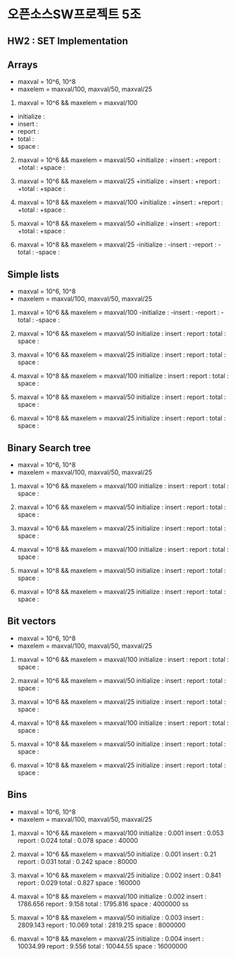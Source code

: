 # 오픈소스SW프로젝트 5조

## HW2 : SET Implementation

## Arrays
 * maxval = 10^6, 10^8
 * maxelem = maxval/100, maxval/50, maxval/25

 1. maxval = 10^6 && maxelem = maxval/100
 + initialize :
 + insert :
 + report :
 + total :
 + space :

2. maxval = 10^6 && maxelem = maxval/50
    +initialize :
    +insert :
    +report :
    +total :
    +space :

3. maxval = 10^6 && maxelem = maxval/25
    +initialize :
    +insert :
    +report :
    +total :
    +space :

4. maxval = 10^8 && maxelem = maxval/100
    +initialize :
    +insert :
    +report :
    +total :
    +space :

5. maxval = 10^8 && maxelem = maxval/50
    +initialize :
    +insert :
    +report :
    +total :
    +space :

6. maxval = 10^8 && maxelem = maxval/25
    -initialize :
    -insert :
    -report :
    -total :
    -space :

## Simple lists
 * maxval = 10^6, 10^8
 * maxelem = maxval/100, maxval/50, maxval/25

 1. maxval = 10^6 && maxelem = maxval/100
    -initialize :
    -insert :
    -report :
    -total :
    -space :

2. maxval = 10^6 && maxelem = maxval/50
    initialize :
    insert :
    report :
    total :
    space :

3. maxval = 10^6 && maxelem = maxval/25
    initialize :
    insert :
    report :
    total :
    space :

4. maxval = 10^8 && maxelem = maxval/100
    initialize :
    insert :
    report :
    total :
    space :

5. maxval = 10^8 && maxelem = maxval/50
    initialize :
    insert :
    report :
    total :
    space :

6. maxval = 10^8 && maxelem = maxval/25
    initialize :
    insert :
    report :
    total :
    space :

## Binary Search tree
 * maxval = 10^6, 10^8
 * maxelem = maxval/100, maxval/50, maxval/25

 1. maxval = 10^6 && maxelem = maxval/100
    initialize :
    insert :
    report :
    total :
    space :

2. maxval = 10^6 && maxelem = maxval/50
    initialize :
    insert :
    report :
    total :
    space :

3. maxval = 10^6 && maxelem = maxval/25
    initialize :
    insert :
    report :
    total :
    space :

4. maxval = 10^8 && maxelem = maxval/100
    initialize :
    insert :
    report :
    total :
    space :

5. maxval = 10^8 && maxelem = maxval/50
    initialize :
    insert :
    report :
    total :
    space :

6. maxval = 10^8 && maxelem = maxval/25
    initialize :
    insert :
    report :
    total :
    space :

## Bit vectors
 * maxval = 10^6, 10^8
 * maxelem = maxval/100, maxval/50, maxval/25

 1. maxval = 10^6 && maxelem = maxval/100
    initialize :
    insert :
    report :
    total :
    space :

2. maxval = 10^6 && maxelem = maxval/50
    initialize :
    insert :
    report :
    total :
    space :

3. maxval = 10^6 && maxelem = maxval/25
    initialize :
    insert :
    report :
    total :
    space :

4. maxval = 10^8 && maxelem = maxval/100
    initialize :
    insert :
    report :
    total :
    space :

5. maxval = 10^8 && maxelem = maxval/50
    initialize :
    insert :
    report :
    total :
    space :

6. maxval = 10^8 && maxelem = maxval/25
    initialize :
    insert :
    report :
    total :
    space :

## Bins
* maxval = 10^6, 10^8
* maxelem = maxval/100, maxval/50, maxval/25

 1. maxval = 10^6 && maxelem = maxval/100
    initialize : 0.001
    insert : 0.053
    report : 0.024
    total : 0.078
    space : 40000

2. maxval = 10^6 && maxelem = maxval/50
    initialize : 0.001
    insert : 0.21
    report : 0.031
    total : 0.242
    space : 80000

3. maxval = 10^6 && maxelem = maxval/25
    initialize : 0.002
    insert : 0.841
    report : 0.029
    total : 0.827
    space : 160000

4. maxval = 10^8 && maxelem = maxval/100
    initialize : 0.002
    insert : 1786.656
    report : 9.158
    total : 1795.816
    space : 4000000
ss
5. maxval = 10^8 && maxelem = maxval/50
    initialize : 0.003
    insert : 2809.143
    report : 10.069
    total : 2819.215
    space : 8000000

6. maxval = 10^8 && maxelem = maxval/25
    initialize : 0.004
    insert : 10034.99
    report : 9.556
    total : 10044.55
    space : 16000000
